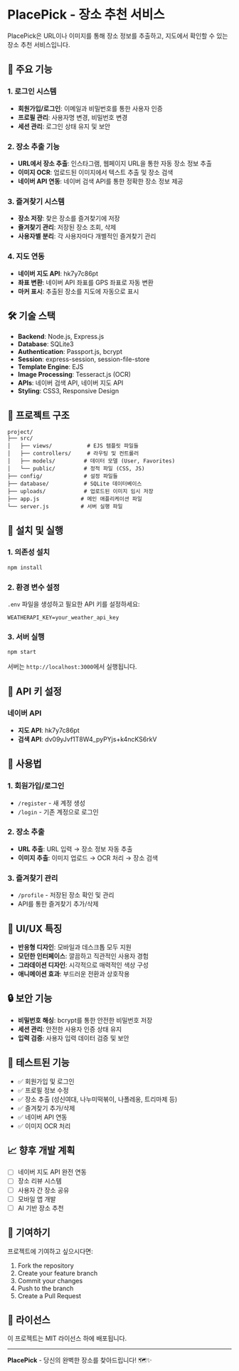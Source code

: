 # PlacePick - 장소 추천 서비스

PlacePick은 URL이나 이미지를 통해 장소 정보를 추출하고, 지도에서 확인할 수 있는 장소 추천 서비스입니다.

## 🚀 주요 기능

### 1. 로그인 시스템
- **회원가입/로그인**: 이메일과 비밀번호를 통한 사용자 인증
- **프로필 관리**: 사용자명 변경, 비밀번호 변경
- **세션 관리**: 로그인 상태 유지 및 보안

### 2. 장소 추출 기능
- **URL에서 장소 추출**: 인스타그램, 웹페이지 URL을 통한 자동 장소 정보 추출
- **이미지 OCR**: 업로드된 이미지에서 텍스트 추출 및 장소 검색
- **네이버 API 연동**: 네이버 검색 API를 통한 정확한 장소 정보 제공

### 3. 즐겨찾기 시스템
- **장소 저장**: 찾은 장소를 즐겨찾기에 저장
- **즐겨찾기 관리**: 저장된 장소 조회, 삭제
- **사용자별 분리**: 각 사용자마다 개별적인 즐겨찾기 관리

### 4. 지도 연동
- **네이버 지도 API**: hk7y7c86pt
- **좌표 변환**: 네이버 API 좌표를 GPS 좌표로 자동 변환
- **마커 표시**: 추출된 장소를 지도에 자동으로 표시

## 🛠️ 기술 스택

- **Backend**: Node.js, Express.js
- **Database**: SQLite3
- **Authentication**: Passport.js, bcrypt
- **Session**: express-session, session-file-store
- **Template Engine**: EJS
- **Image Processing**: Tesseract.js (OCR)
- **APIs**: 네이버 검색 API, 네이버 지도 API
- **Styling**: CSS3, Responsive Design

## 📁 프로젝트 구조

```
project/
├── src/
│   ├── views/           # EJS 템플릿 파일들
│   ├── controllers/     # 라우팅 및 컨트롤러
│   ├── models/         # 데이터 모델 (User, Favorites)
│   └── public/         # 정적 파일 (CSS, JS)
├── config/             # 설정 파일들
├── database/           # SQLite 데이터베이스
├── uploads/            # 업로드된 이미지 임시 저장
├── app.js             # 메인 애플리케이션 파일
└── server.js          # 서버 실행 파일
```

## 🚀 설치 및 실행

### 1. 의존성 설치
```bash
npm install
```

### 2. 환경 변수 설정
`.env` 파일을 생성하고 필요한 API 키를 설정하세요:
```env
WEATHERAPI_KEY=your_weather_api_key
```

### 3. 서버 실행
```bash
npm start
```

서버는 `http://localhost:3000`에서 실행됩니다.

## 🔑 API 키 설정

### 네이버 API
- **지도 API**: hk7y7c86pt
- **검색 API**: dv09yJvf1T8W4_pyPYjs+k4ncKS6rkV

## 📱 사용법

### 1. 회원가입/로그인
- `/register` - 새 계정 생성
- `/login` - 기존 계정으로 로그인

### 2. 장소 추출
- **URL 추출**: URL 입력 → 장소 정보 자동 추출
- **이미지 추출**: 이미지 업로드 → OCR 처리 → 장소 검색

### 3. 즐겨찾기 관리
- `/profile` - 저장된 장소 확인 및 관리
- API를 통한 즐겨찾기 추가/삭제

## 🎨 UI/UX 특징

- **반응형 디자인**: 모바일과 데스크톱 모두 지원
- **모던한 인터페이스**: 깔끔하고 직관적인 사용자 경험
- **그라데이션 디자인**: 시각적으로 매력적인 색상 구성
- **애니메이션 효과**: 부드러운 전환과 상호작용

## 🔒 보안 기능

- **비밀번호 해싱**: bcrypt를 통한 안전한 비밀번호 저장
- **세션 관리**: 안전한 사용자 인증 상태 유지
- **입력 검증**: 사용자 입력 데이터 검증 및 보안

## 🧪 테스트된 기능

- ✅ 회원가입 및 로그인
- ✅ 프로필 정보 수정
- ✅ 장소 추출 (성신여대, 나누미떡볶이, 나폴레옹, 트리마제 등)
- ✅ 즐겨찾기 추가/삭제
- ✅ 네이버 API 연동
- ✅ 이미지 OCR 처리

## 📈 향후 개발 계획

- [ ] 네이버 지도 API 완전 연동
- [ ] 장소 리뷰 시스템
- [ ] 사용자 간 장소 공유
- [ ] 모바일 앱 개발
- [ ] AI 기반 장소 추천

## 🤝 기여하기

프로젝트에 기여하고 싶으시다면:
1. Fork the repository
2. Create your feature branch
3. Commit your changes
4. Push to the branch
5. Create a Pull Request

## 📄 라이선스

이 프로젝트는 MIT 라이선스 하에 배포됩니다.

---

**PlacePick** - 당신의 완벽한 장소를 찾아드립니다! 🗺️✨ 